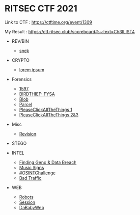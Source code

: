 # RITSEC CTF 2021

Link to CTF : https://ctftime.org/event/1309

My Result : https://ctf.ritsec.club/scoreboard#:~:text=Ch3lLIST4

- REV/BIN

  - [snek](https://github.com/Ch3lLIST4/CTF-Writeups-2021/blob/main/RITSEC-CTF-2021/chals/snek.md)
- CRYPTO

  - [lorem ipsum](https://github.com/Ch3lLIST4/CTF-Writeups-2021/blob/main/RITSEC-CTF-2021/chals/lorem%20ipsum.md)
- Forensics

  - [1597](https://github.com/Ch3lLIST4/CTF-Writeups-2021/blob/main/RITSEC-CTF-2021/chals/1597.md)
  - [BIRDTHIEF: FYSA](https://github.com/Ch3lLIST4/CTF-Writeups-2021/blob/main/RITSEC-CTF-2021/chals/BIRDTHIEF%20FYSA.md)
  - [Blob](https://github.com/Ch3lLIST4/CTF-Writeups-2021/blob/main/RITSEC-CTF-2021/chals/Blob.md)
  - [Parcel](https://github.com/Ch3lLIST4/CTF-Writeups-2021/blob/main/RITSEC-CTF-2021/chals/Parcel.md)
  - [PleaseClickAllTheThings 1](https://github.com/Ch3lLIST4/CTF-Writeups-2021/blob/main/RITSEC-CTF-2021/chals/PleaseClickAllTheThings%201.md)
  - [PleaseClickAllTheThings 2&3](https://github.com/Ch3lLIST4/CTF-Writeups-2021/blob/main/RITSEC-CTF-2021/chals/PleaseClickAllTheThings%202&3.md)
- Misc

  - [Revision](https://github.com/Ch3lLIST4/CTF-Writeups-2021/blob/main/RITSEC-CTF-2021/chals/Revision.md)
- STEGO


- INTEL

  - [Finding Geno & Data Breach](https://github.com/Ch3lLIST4/CTF-Writeups-2021/blob/main/RITSEC-CTF-2021/chals/Finding%20Geno%26Data%20Breach.md)
  - [Music Signs](https://github.com/Ch3lLIST4/CTF-Writeups-2021/blob/main/RITSEC-CTF-2021/chals/Music%20Signs.md)
  - [#OSINTChallenge](https://github.com/Ch3lLIST4/CTF-Writeups-2021/blob/main/RITSEC-CTF-2021/chals/%23OSINTChallenge.md)
  - [Bad Traffic](https://github.com/Ch3lLIST4/CTF-Writeups-2021/blob/main/RITSEC-CTF-2021/chals/BadTraffic.md)
- WEB

  - [Robots](https://github.com/Ch3lLIST4/CTF-Writeups-2021/blob/main/RITSEC-CTF-2021/chals/Robots.md)
  - [Session](https://github.com/Ch3lLIST4/CTF-Writeups-2021/blob/main/RITSEC-CTF-2021/chals/Session.md)
  - [DaBabyWeb](https://github.com/Ch3lLIST4/CTF-Writeups-2021/blob/main/RITSEC-CTF-2021/chals/DababyWeb.md)
